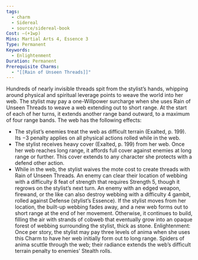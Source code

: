 ```yaml
---
tags:
  - charm
  - Sidereal
  - source/sidereal-book
Cost: —(+1wp)
Mins: Martial Arts 4, Essence 3
Type: Permanent
Keywords:
  - Enlightenment
Duration: Permanent
Prerequisite Charms:
  - "[[Rain of Unseen Threads]]"
---
```

Hundreds of nearly invisible threads spit from the stylist’s hands, whipping around physical and spiritual leverage points to weave the world into her web. The stylist may pay a one-Willpower surcharge when she uses Rain of Unseen Threads to weave a web extending out to short range. At the start of each of her turns, it extends another range band outward, to a maximum of four range bands. The web has the following effects: 
-  The stylist’s enemies treat the web as difficult terrain (Exalted, p. 199). Its −3 penalty applies on all physical actions rolled while in the web. 
-  The stylist receives heavy cover (Exalted, p. 199) from her web. Once her web reaches long range, it affords full cover against enemies at long range or further. This cover extends to any character she protects with a defend other action. 
-  While in the web, the stylist waives the mote cost to create threads with Rain of Unseen Threads. An enemy can clear their location of webbing with a difficulty 8 feat of strength that requires Strength 5, though it regrows on the stylist’s next turn. An enemy with an edged weapon, firewand, or the like can also destroy webbing with a difficulty 4 gambit, rolled against Defense (stylist’s Essence). If the stylist moves from her location, the built-up webbing fades away, and a new web forms out to short range at the end of her movement. Otherwise, it continues to build, filling the air with strands of cobweb that eventually grow into an opaque forest of webbing surrounding the stylist, thick as stone. Enlightenment: Once per story, the stylist may pay three levels of anima when she uses this Charm to have her web initially form out to long range. Spiders of anima scuttle through the web; their radiance extends the web’s difficult terrain penalty to enemies’ Stealth rolls.
